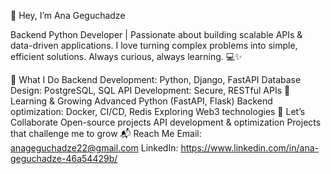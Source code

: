 👋 Hey, I’m Ana Geguchadze

Backend Python Developer | Passionate about building scalable APIs & data-driven applications.
I love turning complex problems into simple, efficient solutions. Always curious, always learning. 💻✨

🚀 What I Do
Backend Development: Python, Django, FastAPI
Database Design: PostgreSQL, SQL
API Development: Secure, RESTful APIs
🌱 Learning & Growing
Advanced Python (FastAPI, Flask)
Backend optimization: Docker, CI/CD, Redis
Exploring Web3 technologies
🤝 Let’s Collaborate
Open-source projects
API development & optimization
Projects that challenge me to grow
📬 Reach Me
Email: anageguchadze22@gmail.com
LinkedIn: https://www.linkedin.com/in/ana-geguchadze-46a54429b/
